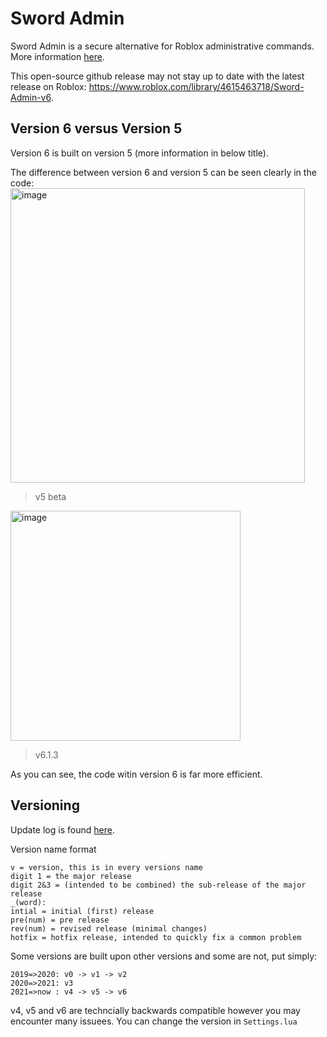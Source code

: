 # Sword Admin
Sword Admin is a secure alternative for Roblox administrative commands.
 More information [here](https://devforum.roblox.com/t/sword-admin-commands/1553323).

This open-source github release may not stay up to date with the latest release on Roblox: https://www.roblox.com/library/4615463718/Sword-Admin-v6.


## Version 6 versus Version 5
Version 6 is built on version 5 (more information in below title).

The difference between version 6 and version 5 can be seen clearly in the code:
<img width="471" alt="image" src="https://github.com/glorpglob/Sword-Admin/assets/71954340/7f059ee7-2027-4c13-bfb0-0c1d3d3d96e5">
> v5 beta
<img width="368" alt="image" src="https://github.com/glorpglob/Sword-Admin/assets/71954340/0df15c16-32f0-4872-bc75-dae0daf72d4d">

> v6.1.3

As you can see, the code witin version 6 is far more efficient.

## Versioning
Update log is found [here](https://devforum.roblox.com/t/sword-admin-commands/1553323).

Version name format
```
v = version, this is in every versions name
digit 1 = the major release
digit 2&3 = (intended to be combined) the sub-release of the major release
_(word):
intial = initial (first) release
pre(num) = pre release
rev(num) = revised release (minimal changes)
hotfix = hotfix release, intended to quickly fix a common problem
```

Some versions are built upon other versions and some are not, put simply:
```
2019=>2020: v0 -> v1 -> v2
2020=>2021: v3
2021=>now : v4 -> v5 -> v6
```
v4, v5 and v6 are techncially backwards compatible however you may encounter many issuees. You can change the version in `Settings.lua`
